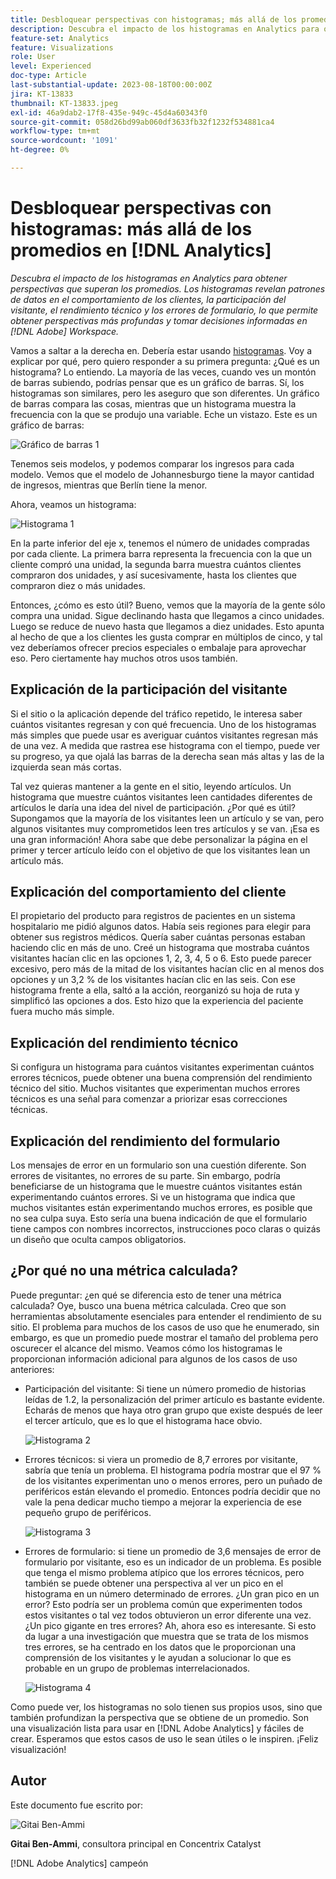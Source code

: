 ```yaml
---
title: Desbloquear perspectivas con histogramas; más allá de los promedios en  [!DNL Analytics]
description: Descubra el impacto de los histogramas en Analytics para obtener perspectivas más allá de los promedios.
feature-set: Analytics
feature: Visualizations
role: User
level: Experienced
doc-type: Article
last-substantial-update: 2023-08-18T00:00:00Z
jira: KT-13833
thumbnail: KT-13833.jpeg
exl-id: 46a9dab2-17f8-435e-949c-45d4a60343f0
source-git-commit: 058d26bd99ab060df3633fb32f1232f534881ca4
workflow-type: tm+mt
source-wordcount: '1091'
ht-degree: 0%

---
```


# Desbloquear perspectivas con histogramas: más allá de los promedios en [!DNL Analytics]

_Descubra el impacto de los histogramas en Analytics para obtener perspectivas que superan los promedios. Los histogramas revelan patrones de datos en el comportamiento de los clientes, la participación del visitante, el rendimiento técnico y los errores de formulario, lo que permite obtener perspectivas más profundas y tomar decisiones informadas en [!DNL Adobe] Workspace._

Vamos a saltar a la derecha en. Debería estar usando [histogramas](https://experienceleague.adobe.com/docs/analytics/analyze/analysis-workspace/visualizations/histogram.html). Voy a explicar por qué, pero quiero responder a su primera pregunta: ¿Qué es un histograma? Lo entiendo. La mayoría de las veces, cuando ves un montón de barras subiendo, podrías pensar que es un gráfico de barras. Sí, los histogramas son similares, pero les aseguro que son diferentes. Un gráfico de barras compara las cosas, mientras que un histograma muestra la frecuencia con la que se produjo una variable. Eche un vistazo. Este es un gráfico de barras:

![Gráfico de barras 1](assets/bar-chart-1.png)

Tenemos seis modelos, y podemos comparar los ingresos para cada modelo. Vemos que el modelo de Johannesburgo tiene la mayor cantidad de ingresos, mientras que Berlín tiene la menor.

Ahora, veamos un histograma:

![Histograma 1](assets/histogram-1.png)

En la parte inferior del eje x, tenemos el número de unidades compradas por cada cliente. La primera barra representa la frecuencia con la que un cliente compró una unidad, la segunda barra muestra cuántos clientes compraron dos unidades, y así sucesivamente, hasta los clientes que compraron diez o más unidades.

Entonces, ¿cómo es esto útil? Bueno, vemos que la mayoría de la gente sólo compra una unidad. Sigue declinando hasta que llegamos a cinco unidades. Luego se reduce de nuevo hasta que llegamos a diez unidades. Esto apunta al hecho de que a los clientes les gusta comprar en múltiplos de cinco, y tal vez deberíamos ofrecer precios especiales o embalaje para aprovechar eso. Pero ciertamente hay muchos otros usos también.

## Explicación de la participación del visitante

Si el sitio o la aplicación depende del tráfico repetido, le interesa saber cuántos visitantes regresan y con qué frecuencia. Uno de los histogramas más simples que puede usar es averiguar cuántos visitantes regresan más de una vez. A medida que rastrea ese histograma con el tiempo, puede ver su progreso, ya que ojalá las barras de la derecha sean más altas y las de la izquierda sean más cortas.

Tal vez quieras mantener a la gente en el sitio, leyendo artículos. Un histograma que muestre cuántos visitantes leen cantidades diferentes de artículos le daría una idea del nivel de participación. ¿Por qué es útil? Supongamos que la mayoría de los visitantes leen un artículo y se van, pero algunos visitantes muy comprometidos leen tres artículos y se van. ¡Esa es una gran información! Ahora sabe que debe personalizar la página en el primer y tercer artículo leído con el objetivo de que los visitantes lean un artículo más.

## Explicación del comportamiento del cliente

El propietario del producto para registros de pacientes en un sistema hospitalario me pidió algunos datos. Había seis regiones para elegir para obtener sus registros médicos. Quería saber cuántas personas estaban haciendo clic en más de uno. Creé un histograma que mostraba cuántos visitantes hacían clic en las opciones 1, 2, 3, 4, 5 o 6. Esto puede parecer excesivo, pero más de la mitad de los visitantes hacían clic en al menos dos opciones y un 3,2 % de los visitantes hacían clic en las seis. Con ese histograma frente a ella, saltó a la acción, reorganizó su hoja de ruta y simplificó las opciones a dos. Esto hizo que la experiencia del paciente fuera mucho más simple.

## Explicación del rendimiento técnico

Si configura un histograma para cuántos visitantes experimentan cuántos errores técnicos, puede obtener una buena comprensión del rendimiento técnico del sitio. Muchos visitantes que experimentan muchos errores técnicos es una señal para comenzar a priorizar esas correcciones técnicas.

## Explicación del rendimiento del formulario

Los mensajes de error en un formulario son una cuestión diferente. Son errores de visitantes, no errores de su parte. Sin embargo, podría beneficiarse de un histograma que le muestre cuántos visitantes están experimentando cuántos errores. Si ve un histograma que indica que muchos visitantes están experimentando muchos errores, es posible que no sea culpa suya. Esto sería una buena indicación de que el formulario tiene campos con nombres incorrectos, instrucciones poco claras o quizás un diseño que oculta campos obligatorios.

## ¿Por qué no una métrica calculada?

Puede preguntar: ¿en qué se diferencia esto de tener una métrica calculada? Oye, busco una buena métrica calculada. Creo que son herramientas absolutamente esenciales para entender el rendimiento de su sitio. El problema para muchos de los casos de uso que he enumerado, sin embargo, es que un promedio puede mostrar el tamaño del problema pero oscurecer el alcance del mismo. Veamos cómo los histogramas le proporcionan información adicional para algunos de los casos de uso anteriores:

- Participación del visitante: Si tiene un número promedio de historias leídas de 1.2, la personalización del primer artículo es bastante evidente. Echarás de menos que haya otro gran grupo que existe después de leer el tercer artículo, que es lo que el histograma hace obvio.

  ![Histograma 2](assets/histogram-2.png)

- Errores técnicos: si viera un promedio de 8,7 errores por visitante, sabría que tenía un problema. El histograma podría mostrar que el 97 % de los visitantes experimentan uno o menos errores, pero un puñado de periféricos están elevando el promedio. Entonces podría decidir que no vale la pena dedicar mucho tiempo a mejorar la experiencia de ese pequeño grupo de periféricos.

  ![Histograma 3](assets/histogram-3.png)

- Errores de formulario: si tiene un promedio de 3,6 mensajes de error de formulario por visitante, eso es un indicador de un problema. Es posible que tenga el mismo problema atípico que los errores técnicos, pero también se puede obtener una perspectiva al ver un pico en el histograma en un número determinado de errores. ¿Un gran pico en un error? Esto podría ser un problema común que experimenten todos estos visitantes o tal vez todos obtuvieron un error diferente una vez. ¿Un pico gigante en tres errores? Ah, ahora eso es interesante. Si esto da lugar a una investigación que muestra que se trata de los mismos tres errores, se ha centrado en los datos que le proporcionan una comprensión de los visitantes y le ayudan a solucionar lo que es probable en un grupo de problemas interrelacionados.

  ![Histograma 4](assets/histogram-4.png)

Como puede ver, los histogramas no solo tienen sus propios usos, sino que también profundizan la perspectiva que se obtiene de un promedio. Son una visualización lista para usar en [!DNL Adobe Analytics] y fáciles de crear. Esperamos que estos casos de uso le sean útiles o le inspiren. ¡Feliz visualización!

## Autor

Este documento fue escrito por:

![Gitai Ben-Ammi](assets/gitai-headshot.png)

**Gitai Ben-Ammi**, consultora principal en Concentrix Catalyst

[!DNL Adobe Analytics] campeón
